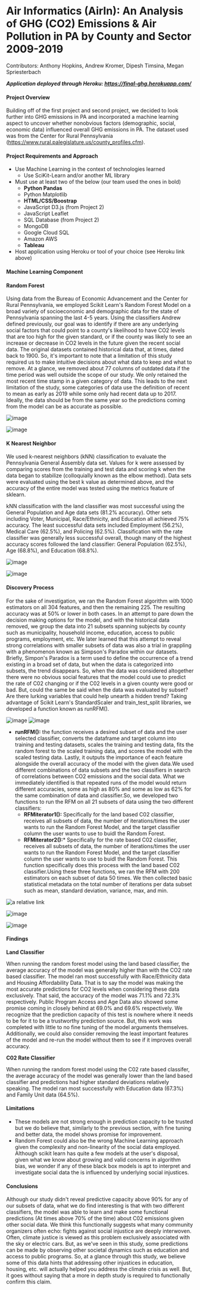 # Air Informatics (AirIn): An Analysis of GHG (CO2) Emissions & Air Pollution in PA by County and Sector 2009-2019

Contributors: Anthony Hopkins, Andrew Kromer, Dipesh Timsina, Megan Spriesterbach

***Application deployed through Heroku: https://final-ghg.herokuapp.com/***

#### Project Overview

Building off of the first project and second project, we decided to look further into GHG emissions in PA and incorporated a machine learning aspect to uncover whether nonobvious factors (demographic, social, economic data) influenced overall GHG emissions in PA. The dataset used was from the Center for Rural Pennsylvania (https://www.rural.palegislature.us/county_profiles.cfm).

#### Project Requirements and Approach

- Use Machine Learning in the context of technologies learned
  - Use SciKit-Learn and/or another ML library
- Must use at least two of the below (our team used the ones in bold)
  - **Python Pandas**
  - Python Matplotlib
  - **HTML/CSS/Boostrap**
  - JavaScript D3.js (from Project 2)
  - JavaScript Leaflet
  - SQL Database (from Project 2)
  - MongoDB
  - Google Cloud SQL
  - Amazon AWS
  - **Tableau**
- Host application using Heroku or tool of your choice (see Heroku link above)

#### Machine Learning Component

#### **Random Forest**

Using data from the Bureau of Economic Advancement and the Center for Rural Pennsylvania, we employed Scikit Learn's Random Forest Model on a broad variety of socioeconomic and demographic data for the state of Pennsylvania spanning the last 4-5 years. Using the classifiers Andrew defined previously, our goal was to identify if there are any underlying social factors that could point to a county's likelihood to have CO2 levels that are too high for the given standard, or if the county was likely to see an increase or decrease in CO2 levels in the future given the recent social data. The original datasets contained historical data that, at times, dated back to 1900. So, it's important to note that a limitation of this study required us to make intuitive decisions about what data to keep and what to remove. At a glance, we removed about 77 columns of outdated data if the time period was well outside the scope of our study. We only retained the most recent time stamp in a given category of data. This leads to the next limitation of the study, some categories of data use the definition of recent to mean as early as 2019 while some only had recent data up to 2017. Ideally, the data should be from the same year so the predictions coming from the model can be as accurate as possible. 


![image](images/classifiers.PNG)

![image](images/datadrop.PNG)



#### K Nearest Neighbor

We used k-nearest neighbors (kNN) classification to evaluate the Pennsylvania General Assembly data set. Values for k were assessed by comparing scores from the training and test data and scoring k when the data began to stabilize (colloquially known as the elbow method). Data sets were evaluated using the best k value as determined above, and the accuracy of the entire model was tested using the metrics feature of sklearn.

kNN classification with the land classifier was most successful using the General Population and Age data sets (81.2% accuracy). Other sets including Voter, Municipal, Race/Ethnicity, and Education all achieved 75% accuracy. The least successful data sets included Employment (56.2%), Medical Care (62.5%), and Policing (62.5%). Classification with the rate classifier was generally less successful overall, though many of the highest accuracy scores followed the land classifier: General Population (62.5%), Age (68.8%), and Education (68.8%). 


![image](images/iterator1.PNG)

![image](images/iterator2.PNG)


#### **Discovery Process**

For the sake of investigation, we ran the Random Forest algorithm with 1000 estimators on all 304 features, and then the remaining 225. The resulting accuracy was at 50% or lower in both cases. In an attempt to pare down the decision making options for the model, and with the historical data removed, we group the data into 21 subsets spanning subjects by county such as municipality, household income, education, access to public programs, employment, etc. We later learned that this attempt to reveal strong correlations with smaller subsets of data was also a trial in grappling with a phenomenon known as Simpson's Paradox within our datasets. Briefly, Simpon's Paradox is a term used to define the occurrence of a trend existing in a broad set of data, but when the data is categorized into subsets, the trend disappears. So, when the data was considered altogether there were no obvious social features that the model could use to predict the rate of C02 changing or if the C02 levels in a given county were good or bad. But, could the same be said when the data was evaluated by subset? Are there lurking variables that could help unearth a hidden trend? Taking advantage of Scikit Learn's StandardScaler and train_test_split libraries, we developed a function known as runRFM().

![image](images/subgroupexample1.PNG) ![image](images/subgroupexample2.PNG)


- **runRFM():** the function receives a desired subset of data and the user selected classifier, converts the dataframe and target column into training and testing datasets, scales the training and testing data, fits the random forest to the scaled training data, and scores the model with the scaled testing data. Lastly, it outputs the importance of each feature alongside the overall accuracy of the model with the given data.We used different combinations of data subsets and the two classifiers in search of correlations between CO2 emissions and the social data. What we immediately identified is that repeated runs of the model would return different accuracies, some as high as 80% and some as low as 62% for the same combination of data and classifier.So, we developed two functions to run the RFM on all 21 subsets of data using the two different classifiers:
  - **RFMiterator1():** Specifically for the land based C02 classifier, receives all subsets of data, the number of iterations/times the user wants to run the Random Forest Model, and the target classifier column the user wants to use to buidl the Random Forest.
  - **RFMiterator2():*** Specifically for the rate based C02 classifier, receives all subsets of data, the number of iterations/times the user wants to run the Random Forest Model, and the target classifier column the user wants to use to buidl the Random Forest. This function specifically does this process with the land based C02 classifier.Using these three functions, we ran the RFM with 200 estimators on each subset of data 50 times. We then collected basic statistical metadata on the total number of iterations per data subset such as mean, standard deviation, variance, max, and min.

![a relative link](images/runRFM.PNG)

![image](images/RFMiterator1.PNG)

![image](images/RFMiterator2.PNG)



#### **Findings**

**Land Classifier**

When running the random forest model using the land based classifier, the average accuracy of the model was generally higher than with the CO2 rate based classifier. The model ran most successfully with Race/Ethnicity data and Housing Affordability Data. That is to say the model was making the most accurate predictions for CO2 levels when considering these data exclusively. That said, the accuracy of the model was 71.1% and 72.3% respectively. Public Program Access and Age Data also showed some promise coming in closely behind at 69.0% and 69.6% respectively. We recognize that the prediction capacity of this test is nowhere where it needs to be for it to be a trustworthy prediction source. But, this work was completed with little to no fine tuning of the model arguments themselves. Additionally, we could also consider removing the least important features of the model and re-run the model without them to see if it improves overall accuracy. 

**C02 Rate Classifier**

When running the random forest model using the C02 rate based classifer, the average accuracy of the model was generally lower than the land based classifier and predictions had higher standard deviations relatively speaking. The model ran most successfully with Education data (67.3%) and Family Unit data (64.5%). 

#### Limitations

- These models are not strong enough in prediction capacity to be trusted but we do believe that, similarly to the previous section, with fine tuning and better data, the model shows promise for improvement. 
- Random Forest could also be the wrong Machine Learning approach given the complexity and non-linearity of the social data employed. Although scikit learn has quite a few models at the user's disposal, given what we know about growing and valid concerns in algorithm bias, we wonder if any of these black box models is apt to interpret and investigate social data the is influenced by underlying social injustices. 

#### Conclusions

Although our study didn't reveal predictive capacity above 90% for any of our subsets of data, what we do find interesting is that with two different classifiers, the model was able to learn and make some functional predictions (At times above 70% of the time) about C02 emissions given other social data. We think this functionally suggests what many community organizers often echo: fights against social injustice are deeply interwoven. Often, climate justice is viewed as this problem exclusively associated with the sky or electric cars. But, as we've seen in this study, some predictions can be made by observing other societal dynamics such as education and access to public programs. So, at a glance through this study, we believe some of this data hints that addressing other injustices in education, housing, etc. will actually helped you address the climate crisis as well. But, it goes without saying that a more in depth study is required to functionally confirm this claim.
